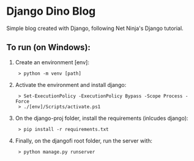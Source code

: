# Django Dino Blog

Simple blog created with Django, following Net Ninja's Django tutorial.

## To run (on Windows):

1. Create an environment [env]:
        
        > python -m venv [path]

2. Activate the environment and install django:

        > Set-ExecutionPolicy -ExecutionPolicy Bypass -Scope Process -Force
        > ./[env]/Scripts/activate.ps1
        
3. On the django-proj folder, install the requirements (inlcudes django):

        > pip install -r requirements.txt

4. Finally, on the djangofi root folder, run the server with:

        > python manage.py runserver